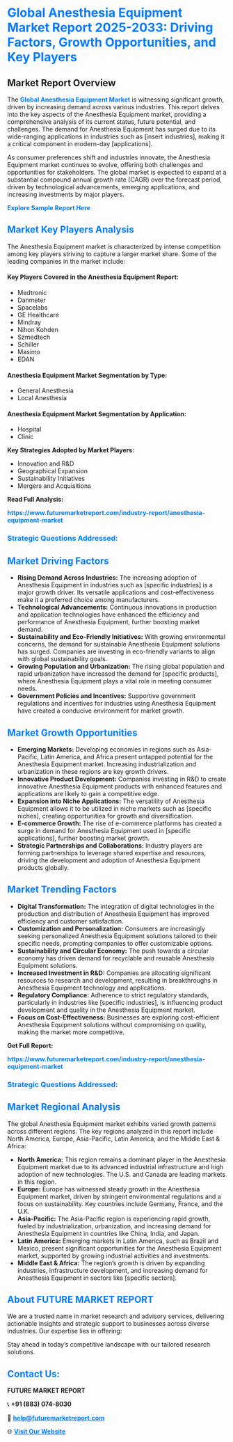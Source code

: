 <h1 style="color: #007BFF;">Global Anesthesia Equipment Market Report 2025-2033: Driving Factors, Growth Opportunities, and Key Players</h1>

<section id="overview">
<h2>Market Report Overview</h2>
<p>The <a href="https://www.futuremarketreport.com/industry-report/anesthesia-equipment-market" style="color: #007BFF; text-decoration: none;"><strong>Global Anesthesia Equipment Market</strong></a> is witnessing significant growth, driven by increasing demand across various industries. This report delves into the key aspects of the Anesthesia Equipment market, providing a comprehensive analysis of its current status, future potential, and challenges. The demand for Anesthesia Equipment has surged due to its wide-ranging applications in industries such as [insert industries], making it a critical component in modern-day [applications].</p>
<p>As consumer preferences shift and industries innovate, the Anesthesia Equipment market continues to evolve, offering both challenges and opportunities for stakeholders. The global market is expected to expand at a substantial compound annual growth rate (CAGR) over the forecast period, driven by technological advancements, emerging applications, and increasing investments by major players.</p>
</section>

<section id="overview">
<p><a href="https://www.futuremarketreport.com/request-sample/reportId=79524" style="color: #007BFF; text-decoration: none;"><strong>Explore Sample Report Here</strong></a></p>
</section>

<section id="key-players">
<h2 style="color: #007BFF;">Market Key Players Analysis</h2>
<p>The Anesthesia Equipment market is characterized by intense competition among key players striving to capture a larger market share. Some of the leading companies in the market include:</p>
<h4>Key Players Covered in the Anesthesia Equipment Report:</h4>
<ul><li>Medtronic</li><li>Danmeter</li><li>Spacelabs</li><li>GE Healthcare</li><li>Mindray</li><li>Nihon Kohden</li><li>Szmedtech</li><li>Schiller</li><li>Masimo</li><li>EDAN</li></ul>
<h4>Anesthesia Equipment Market Segmentation by Type:</h4>
<ul><li>General Anesthesia</li><li>Local Anesthesia</li></ul>

<h4>Anesthesia Equipment Market Segmentation by Application:</h4>
<ul><li>Hospital</li><li>Clinic</li></ul>
<p><strong>Key Strategies Adopted by Market Players:</strong></p>
<ul>
<li>Innovation and R&D</li>
<li>Geographical Expansion</li>
<li>Sustainability Initiatives</li>
<li>Mergers and Acquisitions</li>
</ul>
</section>

<section>
<p><strong>Read Full Analysis: </strong></p><a href="https://www.futuremarketreport.com/industry-report/anesthesia-equipment-market" style="color: #007BFF; text-decoration: none;"><strong>https://www.futuremarketreport.com/industry-report/anesthesia-equipment-market</strong></a>
<h3 style="color: #007BFF;">Strategic Questions Addressed:</h3>
</section>

<section id="driving-factors">
<h2 style="color: #007BFF;">Market Driving Factors</h2>
<ul>
<li><strong>Rising Demand Across Industries:</strong> The increasing adoption of Anesthesia Equipment in industries such as [specific industries] is a major growth driver. Its versatile applications and cost-effectiveness make it a preferred choice among manufacturers.</li>
<li><strong>Technological Advancements:</strong> Continuous innovations in production and application technologies have enhanced the efficiency and performance of Anesthesia Equipment, further boosting market demand.</li>
<li><strong>Sustainability and Eco-Friendly Initiatives:</strong> With growing environmental concerns, the demand for sustainable Anesthesia Equipment solutions has surged. Companies are investing in eco-friendly variants to align with global sustainability goals.</li>
<li><strong>Growing Population and Urbanization:</strong> The rising global population and rapid urbanization have increased the demand for [specific products], where Anesthesia Equipment plays a vital role in meeting consumer needs.</li>
<li><strong>Government Policies and Incentives:</strong> Supportive government regulations and incentives for industries using Anesthesia Equipment have created a conducive environment for market growth.</li>
</ul>
</section>

<section id="growth-opportunities">
<h2 style="color: #007BFF;">Market Growth Opportunities</h2>
<ul>
<li><strong>Emerging Markets:</strong> Developing economies in regions such as Asia-Pacific, Latin America, and Africa present untapped potential for the Anesthesia Equipment market. Increasing industrialization and urbanization in these regions are key growth drivers.</li>
<li><strong>Innovative Product Development:</strong> Companies investing in R&D to create innovative Anesthesia Equipment products with enhanced features and applications are likely to gain a competitive edge.</li>
<li><strong>Expansion into Niche Applications:</strong> The versatility of Anesthesia Equipment allows it to be utilized in niche markets such as [specific niches], creating opportunities for growth and diversification.</li>
<li><strong>E-commerce Growth:</strong> The rise of e-commerce platforms has created a surge in demand for Anesthesia Equipment used in [specific applications], further boosting market growth.</li>
<li><strong>Strategic Partnerships and Collaborations:</strong> Industry players are forming partnerships to leverage shared expertise and resources, driving the development and adoption of Anesthesia Equipment products globally.</li>
</ul>
</section>

<section id="trending-factors">
<h2 style="color: #007BFF;">Market Trending Factors</h2>
<ul>
<li><strong>Digital Transformation:</strong> The integration of digital technologies in the production and distribution of Anesthesia Equipment has improved efficiency and customer satisfaction.</li>
<li><strong>Customization and Personalization:</strong> Consumers are increasingly seeking personalized Anesthesia Equipment solutions tailored to their specific needs, prompting companies to offer customizable options.</li>
<li><strong>Sustainability and Circular Economy:</strong> The push towards a circular economy has driven demand for recyclable and reusable Anesthesia Equipment solutions.</li>
<li><strong>Increased Investment in R&D:</strong> Companies are allocating significant resources to research and development, resulting in breakthroughs in Anesthesia Equipment technology and applications.</li>
<li><strong>Regulatory Compliance:</strong> Adherence to strict regulatory standards, particularly in industries like [specific industries], is influencing product development and quality in the Anesthesia Equipment market.</li>
<li><strong>Focus on Cost-Effectiveness:</strong> Businesses are exploring cost-efficient Anesthesia Equipment solutions without compromising on quality, making the market more competitive.</li>
</ul>
</section>

<section>
<p><strong>Get Full Report: </strong></p><a href="https://www.futuremarketreport.com/industry-report/anesthesia-equipment-market" style="color: #007BFF; text-decoration: none;"><strong>https://www.futuremarketreport.com/industry-report/anesthesia-equipment-market</strong></a>
<h3 style="color: #007BFF;">Strategic Questions Addressed:</h3>
</section>


<section id="regional-analysis">
<h2 style="color: #007BFF;">Market Regional Analysis</h2>
<p>The global Anesthesia Equipment market exhibits varied growth patterns across different regions. The key regions analyzed in this report include North America, Europe, Asia-Pacific, Latin America, and the Middle East & Africa:</p>
<ul>
<li><strong>North America:</strong> This region remains a dominant player in the Anesthesia Equipment market due to its advanced industrial infrastructure and high adoption of new technologies. The U.S. and Canada are leading markets in this region.</li>
<li><strong>Europe:</strong> Europe has witnessed steady growth in the Anesthesia Equipment market, driven by stringent environmental regulations and a focus on sustainability. Key countries include Germany, France, and the U.K.</li>
<li><strong>Asia-Pacific:</strong> The Asia-Pacific region is experiencing rapid growth, fueled by industrialization, urbanization, and increasing demand for Anesthesia Equipment in countries like China, India, and Japan.</li>
<li><strong>Latin America:</strong> Emerging markets in Latin America, such as Brazil and Mexico, present significant opportunities for the Anesthesia Equipment market, supported by growing industrial activities and investments.</li>
<li><strong>Middle East & Africa:</strong> The region’s growth is driven by expanding industries, infrastructure development, and increasing demand for Anesthesia Equipment in sectors like [specific sectors].</li>
</ul>
</section>

<footer>
<h2 style="color: #007BFF;">About FUTURE MARKET REPORT</h2>
<p>We are a trusted name in market research and advisory services, delivering actionable insights and strategic support to businesses across diverse industries. Our expertise lies in offering:</p>

<p>Stay ahead in today’s competitive landscape with our tailored research solutions.</p>

<h2 style="color: #007BFF;">Contact Us:</h2>
<p><strong>FUTURE MARKET REPORT</strong></p>
<p>📞 <strong>+91 (883) 074-8030</strong></p>
<p>📧 <strong><a href="mailto:help@futuremarketreport.com" style="color: #007BFF;">help@futuremarketreport.com</a></strong></p>
<p>🌐 <strong><a href="https://www.futuremarketreport.com/" style="color: #007BFF;">Visit Our Website</a></strong></p>
</footer>